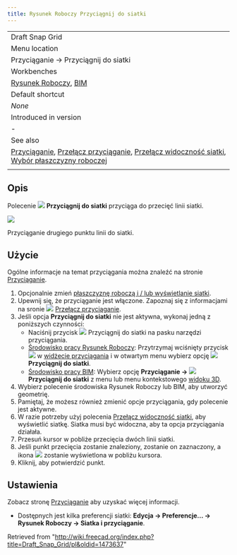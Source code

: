 ```yaml
---
title: Rysunek Roboczy Przyciągnij do siatki
---
```

|  |
| --- |
| Draft Snap Grid |
| Menu location |
| Przyciąganie → Przyciągnij do siatki |
| Workbenches |
| [Rysunek Roboczy](/Draft_Workbench/pl "Draft Workbench/pl"), [BIM](/BIM_Workbench/pl "BIM Workbench/pl") |
| Default shortcut |
| *None* |
| Introduced in version |
| - |
| See also |
| [Przyciąganie](/Draft_Snap/pl "Draft Snap/pl"), [Przełącz przyciąganie](/Draft_Snap_Lock/pl "Draft Snap Lock/pl"), [Przełącz widoczność siatki](/Draft_ToggleGrid/pl "Draft ToggleGrid/pl"), [Wybór płaszczyzny roboczej](/Draft_SelectPlane/pl "Draft SelectPlane/pl") |
|  |

## Opis

Polecenie ![](/images/Draft_Snap_Grid.svg) **Przyciągnij do siatki** przyciąga do przecięć linii siatki.

![](/images/Draft_Snap_Grid_example.png)

Przyciąganie drugiego punktu linii do siatki.

## Użycie

Ogólne informacje na temat przyciągania można znaleźć na stronie [Przyciąganie](/Draft_Snap/pl "Draft Snap/pl").

1. Opcjonalnie zmień [płaszczyznę roboczą i / lub wyświetlanie siatki](/Draft_SelectPlane/pl "Draft SelectPlane/pl").
2. Upewnij się, że przyciąganie jest włączone. Zapoznaj się z informacjami na sronie ![](/images/Draft_Snap_Lock.svg) [Przełącz przyciąganie](/Draft_Snap_Lock/pl "Draft Snap Lock/pl").
3. Jeśli opcja **Przyciągnij do siatki** nie jest aktywna, wykonaj jedną z poniższych czynności:
   * Naciśnij przycisk ![](/images/Draft_Snap_Grid.svg) Przyciągnij do siatki na pasku narzędzi przyciągania.
   * [Środowisko pracy Rysunek Roboczy](/Draft_Workbench/pl "Draft Workbench/pl"): Przytrzymaj wciśnięty przycisk ![](/images/Draft_Snap_Lock.svg) w [widżecie przyciągania](/Draft_snap_widget/pl "Draft snap widget/pl") i w otwartym menu wybierz opcję **![](/images/Draft_Snap_Grid.svg) Przyciągnij do siatki**.
   * [Środowisko pracy BIM](/BIM_Workbench/pl "BIM Workbench/pl"): Wybierz opcję **Przyciąganie → ![](/images/Draft_Snap_Grid.svg) Przyciągnij do siatki** z menu lub menu kontekstowego [widoku 3D](/3D_view/pl "3D view/pl").
4. Wybierz polecenie środowiska Rysunek Roboczy lub BIM, aby utworzyć geometrię.
5. Pamiętaj, że możesz również zmienić opcje przyciągania, gdy polecenie jest aktywne.
6. W razie potrzeby użyj polecenia [Przełącz widoczność siatki](/Draft_ToggleGrid/pl "Draft ToggleGrid/pl"), aby wyświetlić siatkę. Siatka musi być widoczna, aby ta opcja przyciągania działała.
7. Przesuń kursor w pobliże przecięcia dwóch linii siatki.
8. Jeśli punkt przecięcia zostanie znaleziony, zostanie on zaznaczony, a ikona ![](/images/Draft_Snap_Grid.svg) zostanie wyświetlona w pobliżu kursora.
9. Kliknij, aby potwierdzić punkt.

## Ustawienia

Zobacz stronę [Przyciąganie](/Draft_Snap/pl#Ustawienia "Draft Snap/pl") aby uzyskać więcej informacji.

* Dostępnych jest kilka preferencji siatki: **Edycja → Preferencje... → Rysunek Roboczy → Siatka i przyciąganie**.

Retrieved from "<http://wiki.freecad.org/index.php?title=Draft_Snap_Grid/pl&oldid=1473637>"